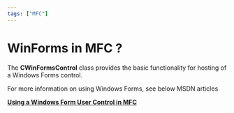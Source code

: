 ```yaml
---
tags: ["MFC"]
---
```


# WinForms in MFC ?

The **CWinFormsControl** class provides the basic functionality for hosting of a Windows Forms control.

For more information on using Windows Forms, see below MSDN articles

**[Using a Windows Form User Control in MFC](http://msdn.microsoft.com/en-us/library/ahdd1h97.aspx)**
